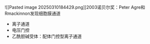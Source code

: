 ![[Pasted image 20250310184429.png]]2003诺贝尔奖：Peter Agre和Rmackinnon发现细胞膜通道

- 离子通道
- 电压门控
- 乙酰胆碱受体：配体门控型离子通道
